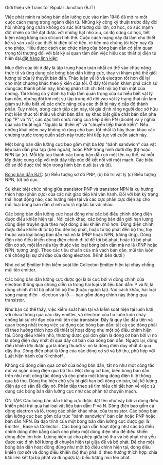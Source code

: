 Giới thiệu về Transitor Bipolar Junction (BJT)

Việc phát minh ra bóng bán dẫn lưỡng cực vào năm 1948 đã mở ra một cuộc cách mạng trong ngành điện tử. Những kỳ công kỹ thuật trước đây đòi hỏi những ống chân không có sức hút tương đối lớn, cơ học, có sức mạnh đột nhiên có thể đạt được với những hạt nhỏ xíu, có độ cứng cơ học, tiết kiệm năng lượng của silicon tinh thể. Cuộc cách mạng này đã làm cho thiết kế và sản xuất các thiết bị điện tử rẻ tiền, rẻ tiền mà chúng tôi hiện nay đã cho phép. Hiểu được cách các chức năng của bóng bán dẫn có tầm quan trọng tối thượng đối với bất kỳ ai quan tâm đến việc hiểu các thiết bị điện tử hiện đại.[đặt hàng linh kiện](https://www.dathanglinhkien.com/)

Mục đích của tôi ở đây là tập trung hoàn toàn nhất có thể vào chức năng thực tế và ứng dụng các bóng bán dẫn lưỡng cực, thay vì khám phá thế giới lượng tử của lý thuyết bán dẫn. Thảo luận về lỗ và electron tốt hơn để lại cho một chương khác theo ý kiến ​​của tôi. Ở đây tôi muốn khám phá cách sử dụngcác thành phần này, không phân tích chi tiết nội bộ thân mật của chúng. Tôi không có ý định hạ thấp tầm quan trọng của sự hiểu biết vật lý bán dẫn, nhưng đôi khi một sự tập trung dữ dội vào vật lý trạng thái rắn làm giảm sự hiểu biết về các chức năng của các thiết bị này ở cấp độ thành phần. Tuy nhiên, trong cách tiếp cận này, tôi giả định rằng người đọc sở hữu một kiến ​​thức tối thiểu về chất bán dẫn: sự khác biệt giữa chất bán dẫn pha tạp “P” và “N”, các đặc tính chức năng của tiếp điểm PN (diode) và ý nghĩa của các thuật ngữ "Ngược lại thiên vị" và "chuyển tiếp thành kiến". Nếu những khái niệm này không rõ ràng cho bạn, tốt nhất là hãy tham khảo các chương trước trong cuốn sách này trước khi tiếp tục với cuốn sách này.

Một bóng bán dẫn lưỡng cực bao gồm một ba lớp "bánh sandwich" của vật liệu bán dẫn pha tạp (bên ngoài), hoặc PNP trong hình dưới đây (b) hoặc NPN tại (d). Mỗi lớp tạo thành các bóng bán dẫn có một tên cụ thể, và mỗi lớp được cung cấp với một dây tiếp xúc để kết nối với một mạch. Các biểu đồ sơ đồ được thể hiện trong hình bên dưới (a) và (d).



[Bóng bán dẫn BJT](https://www.dathanglinhkien.com/search/label/ic-ban-dan.html): (a) Biểu tượng sơ đồ PNP, (b) bố trí vật lý (c) Biểu tượng NPN, (d) bố cục.


Sự khác biệt chức năng giữa transistor PNP và transistor NPN là xu hướng thích hợp (phân cực) của các nút giao tiếp khi vận hành. Đối với bất kỳ trạng thái hoạt động nào, các hướng hiện tại và các cực phân cực điện áp cho mỗi loại bóng bán dẫn chính xác là ngược lại với nhau.

Các bóng bán dẫn lưỡng cực hoạt động như các bộ điều chỉnh dòng điện được điều khiển hiện tại . Nói cách khác, các bóng bán dẫn giới hạn lượng dòng điện truyền qua theo một dòng điều khiển nhỏ hơn. Dòng điện chính được điều khiển đi từ bộ thu đến bộ phát, hoặc từ bộ phát đến bộ thu, tùy thuộc vào loại bóng bán dẫn mà nó là (PNP hoặc NPN, tương ứng). Dòng điện nhỏ điều khiển dòng điện chính đi từ đế tới bộ phát, hoặc từ bộ phát đến cơ sở, một lần nữa tùy thuộc vào loại bóng bán dẫn mà nó là (PNP hoặc NPN, tương ứng). Theo các tiêu chuẩn của mã vạch bán dẫn, mũi tên luôn chỉ chống lại sự chỉ đạo của dòng electron. (Hình bên dưới )



Nhỏ cơ sở Emitter hiện kiểm soát lớn Collector-Emitter hiện tại chảy chống mũi tên emitter.


Các bóng bán dẫn lưỡng cực được gọi là bi cực bởi vì dòng chính của electron thông qua chúng diễn ra trong hai loại vật liệu bán dẫn: P và N, là dòng chính đi từ bộ phát tới bộ thu (hoặc ngược lại). Nói cách khác, hai loại sóng mang điện - electron và lỗ — bao gồm dòng chính này thông qua transistor.


Như bạn có thể thấy, việc kiểm soát hiện tại và kiểm soát hiện tại luôn lưới với nhau thông qua các dây emitter, và electron của họ luôn luôn chảy chống lại sự chỉ đạo của mũi tên của transistor. Đây là quy tắc đầu tiên và quan trọng nhất trong việc sử dụng các bóng bán dẫn: tất cả các dòng phải đi theo hướng thích hợp để thiết bị hoạt động như một bộ điều chỉnh hiện tại. Dòng điều khiển nhỏ, thường được gọi đơn giản là dòng cơ bản bởi vì nó là dòng điện duy nhất đi qua dây cơ bản của bóng bán dẫn. Ngược lại, dòng điều khiển lớn được gọi là dòng thubởi vì nó là dòng điện duy nhất đi qua dây thu. Dòng điện phát là tổng của các dòng cơ sở và bộ thu, phù hợp với Luật hiện hành của Kirchhoff .

Không có dòng điện qua cơ sở của bóng bán dẫn, tắt nó như một công tắc mở và ngăn dòng điện qua bộ thu. Một dòng cơ bản, biến bóng bán dẫn trên như một công tắc đóng và cho phép một lượng dòng điện tỉ lệ thông qua bộ thu. Dòng thu hiện chủ yếu bị giới hạn bởi dòng cơ bản, bất kể lượng điện áp có sẵn để đẩy nó. Phần tiếp theo sẽ tìm hiểu chi tiết hơn về việc sử dụng các bóng bán dẫn lưỡng cực như các phần tử chuyển mạch.

ÔN TẬP:
Các bóng bán dẫn lưỡng cực được đặt tên như vậy bởi vì dòng điều khiển phải trải qua hai loại vật liệu bán dẫn: P và N. Dòng điện bao gồm cả dòng electron và lỗ, trong các phần khác nhau của transistor.
Các bóng bán dẫn lưỡng cực bao gồm cấu trúc "bánh sandwich" bán dẫn hoặc PNP hoặc bán dẫn NPN.
Ba đạo trình của một bóng bán dẫn lưỡng cực được gọi là Emitter , Base và Collector .
Các bóng bán dẫn hoạt động như các bộ điều chỉnh dòng điện bằng cách cho phép một dòng điện nhỏ để điều khiển dòng điện lớn hơn. Lượng hiện tại cho phép giữa bộ thu và bộ phát chủ yếu được xác định bởi lượng di chuyển hiện tại giữa đế và bộ phát.
Để cho một bóng bán dẫn hoạt động đúng như một bộ điều chỉnh hiện tại, dòng điều khiển (cơ sở) và dòng điều khiển (bộ thu) phải đi theo hướng thích hợp: chia lưới liên kết tại bộ phát và đi ngược lại biểu tượng mũi tên phát.